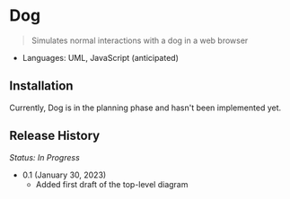 # Dog
> Simulates normal interactions with a dog in a web browser

* Languages: UML, JavaScript (anticipated)

## Installation

Currently, Dog is in the planning phase and hasn't been implemented yet.

## Release History
*Status: In Progress*
* 0.1 (January 30, 2023)
    * Added first draft of the top-level diagram